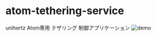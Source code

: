 # atom-tethering-service
unihertz Atom専用 テザリング 制御アプリケーション
![demo](https://user-images.githubusercontent.com/30016234/50388602-e6ae1780-075e-11e9-9af1-2cf6cf481f5b.png)
